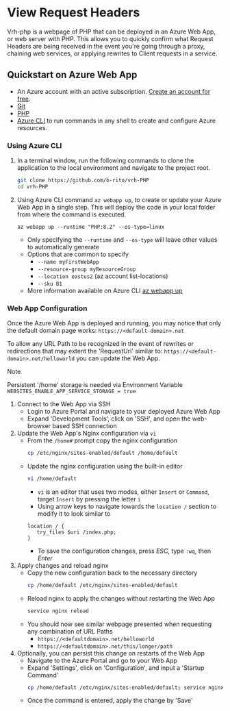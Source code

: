 # View Request Headers

Vrh-php is a webpage of PHP that can be deployed in an Azure Web App, or web server with PHP. This allows you to quickly confirm what Request Headers are being received in the event you're going through a proxy, chaining web services, or applying rewrites to Client requests in a service.

## Quickstart on Azure Web App

- An Azure account with an active subscription. [Create an account for free](https://azure.microsoft.com/free/).
- [Git](https://git-scm.com/)
- [PHP](https://php.net/manual/install.php)
- [Azure CLI](/cli/azure/install-azure-cli) to run commands in any shell to create and configure Azure resources.

### Using Azure CLI

1. In a terminal window, run the following commands to clone the application to the local environment and navigate to the project root.

   ```bash
   git clone https://github.com/b-rito/vrh-PHP
   cd vrh-PHP
   ```

1. Using Azure CLI command `az webapp up`, to create or update your Azure Web App in a single step. This will deploy the code in your local folder from where the command is executed.

   ```azurecli
   az webapp up --runtime "PHP:8.2" --os-type=linux
   ```

   - Only specifying the `--runtime` and `--os-type` will leave other values to automatically generate
   - Options that are common to specify
     - `--name myFirstWebApp`
     - `--resource-group myResourceGroup`
     - `--location eastus2` (az account list-locations)
     - `--sku B1`
   - More information available on Azure CLI [az webapp up](https://learn.microsoft.com/en-us/cli/azure/webapp?view=azure-cli-latest#az-webapp-up)

### Web App Configuration
Once the Azure Web App is deployed and running, you may notice that only the default domain page works: `https://<default-domain>.net`

To allow any URL Path to be recognized in the event of rewrites or redirections that may extent the 'RequestUri' similar to: `https://<default-domain>.net/helloworld` you can update the Web App.  

> [!NOTE]
> Persistent '/home' storage is needed via Environment Variable `WEBSITES_ENABLE_APP_SERVICE_STORAGE = true`  

1. Connect to the Web App via SSH
   - Login to Azure Portal and navigate to your deployed Azure Web App
   - Expand 'Development Tools', click on 'SSH', and open the web-browser based SSH connection
1. Update the Web App's Nginx configuration via `vi`
   - From the `/home#` prompt copy the nginx configuration
      ```bash
      cp /etc/nginx/sites-enabled/default /home/default
      ```
   - Update the nginx configuration using the built-in editor
      ```bash
      vi /home/default
      ```
      - `vi` is an editor that uses two modes, either `Insert` or `Command`, target `Insert` by pressing the letter `i`
      - Using arrow keys to navigate towards the `location /` section to modify it to look similar to
      ```nginx
      location / {
         try_files $uri /index.php;
      }
      ```
      - To save the configuration changes, press *ESC*,  type `:wq`, then *Enter*
1. Apply changes and reload nginx 
   - Copy the new configuration back to the necessary directory
      ```bash
      cp /home/default /etc/nginx/sites-enabled/default
      ```
   - Reload nginx to apply the changes without restarting the Web App
      ```bash
      service nginx reload
      ```
   - You should now see similar webpage presented when requesting any combination of URL Paths
      - `https://<defaultdomain>.net/helloworld`
      - `https://<defaultdomain>.net/this/longer/path`
1. Optionally, you can persist this change on restarts of the Web App
   - Navigate to the Azure Portal and go to your Web App
   - Expand 'Settings', click on 'Configuration', and input a 'Startup Command'
      ```bash
      cp /home/default /etc/nginx/sites-enabled/default; service nginx reload
      ```
   - Once the command is entered, apply the change by 'Save'
